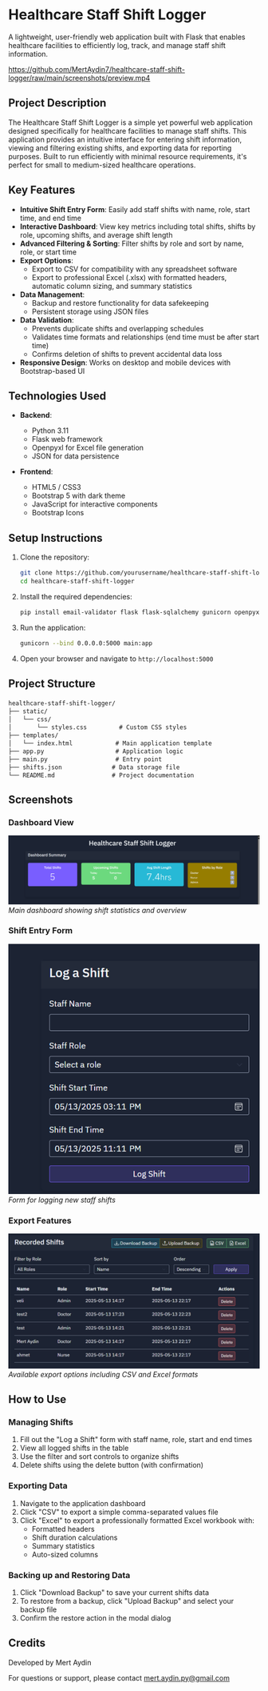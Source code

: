 # Healthcare Staff Shift Logger

A lightweight, user-friendly web application built with Flask that enables healthcare facilities to efficiently log, track, and manage staff shift information.

https://github.com/MertAydin7/healthcare-staff-shift-logger/raw/main/screenshots/preview.mp4

## Project Description

The Healthcare Staff Shift Logger is a simple yet powerful web application designed specifically for healthcare facilities to manage staff shifts. This application provides an intuitive interface for entering shift information, viewing and filtering existing shifts, and exporting data for reporting purposes. Built to run efficiently with minimal resource requirements, it's perfect for small to medium-sized healthcare operations.

## Key Features

- **Intuitive Shift Entry Form**: Easily add staff shifts with name, role, start time, and end time
- **Interactive Dashboard**: View key metrics including total shifts, shifts by role, upcoming shifts, and average shift length
- **Advanced Filtering & Sorting**: Filter shifts by role and sort by name, role, or start time
- **Export Options**:
  - Export to CSV for compatibility with any spreadsheet software
  - Export to professional Excel (.xlsx) with formatted headers, automatic column sizing, and summary statistics
- **Data Management**:
  - Backup and restore functionality for data safekeeping
  - Persistent storage using JSON files
- **Data Validation**:
  - Prevents duplicate shifts and overlapping schedules
  - Validates time formats and relationships (end time must be after start time)
  - Confirms deletion of shifts to prevent accidental data loss
- **Responsive Design**: Works on desktop and mobile devices with Bootstrap-based UI

## Technologies Used

- **Backend**:
  - Python 3.11
  - Flask web framework
  - Openpyxl for Excel file generation
  - JSON for data persistence

- **Frontend**:
  - HTML5 / CSS3
  - Bootstrap 5 with dark theme
  - JavaScript for interactive components
  - Bootstrap Icons

## Setup Instructions

1. Clone the repository:
   ```bash
   git clone https://github.com/yourusername/healthcare-staff-shift-logger.git
   cd healthcare-staff-shift-logger
   ```

2. Install the required dependencies:
   ```bash
   pip install email-validator flask flask-sqlalchemy gunicorn openpyxl psycopg2-binary
   ```

3. Run the application:
   ```bash
   gunicorn --bind 0.0.0.0:5000 main:app
   ```

4. Open your browser and navigate to `http://localhost:5000`

## Project Structure

```
healthcare-staff-shift-logger/
├── static/
│   └── css/
│       └── styles.css         # Custom CSS styles
├── templates/
│   └── index.html            # Main application template
├── app.py                    # Application logic
├── main.py                   # Entry point
├── shifts.json              # Data storage file
└── README.md                # Project documentation
```

## Screenshots

### Dashboard View
![Dashboard](screenshots/dashboard.png)
*Main dashboard showing shift statistics and overview*

### Shift Entry Form
![Shift Entry](screenshots/shift-entry.png)
*Form for logging new staff shifts*

### Export Features
![Export Options](screenshots/export.png)
*Available export options including CSV and Excel formats*

## How to Use

### Managing Shifts

1. Fill out the "Log a Shift" form with staff name, role, start and end times
2. View all logged shifts in the table
3. Use the filter and sort controls to organize shifts
4. Delete shifts using the delete button (with confirmation)

### Exporting Data

1. Navigate to the application dashboard
2. Click "CSV" to export a simple comma-separated values file
3. Click "Excel" to export a professionally formatted Excel workbook with:
   - Formatted headers
   - Shift duration calculations
   - Summary statistics
   - Auto-sized columns

### Backing up and Restoring Data

1. Click "Download Backup" to save your current shifts data
2. To restore from a backup, click "Upload Backup" and select your backup file
3. Confirm the restore action in the modal dialog


## Credits

Developed by Mert Aydin

For questions or support, please contact mert.aydin.py@gmail.com
